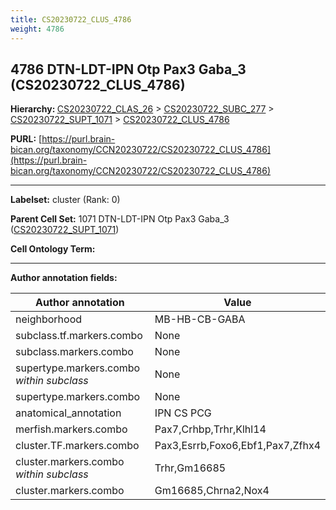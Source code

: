 ```yaml
---
title: CS20230722_CLUS_4786
weight: 4786
---
```

## 4786 DTN-LDT-IPN Otp Pax3 Gaba_3 (CS20230722_CLUS_4786)
<b>Hierarchy: </b>
[CS20230722_CLAS_26](../CS20230722_CLAS_26) >
[CS20230722_SUBC_277](../CS20230722_SUBC_277) >
[CS20230722_SUPT_1071](../CS20230722_SUPT_1071) >
[CS20230722_CLUS_4786](../CS20230722_CLUS_4786)

**PURL:** [https://purl.brain-bican.org/taxonomy/CCN20230722/CS20230722_CLUS_4786](https://purl.brain-bican.org/taxonomy/CCN20230722/CS20230722_CLUS_4786)

---


**Labelset:** cluster (Rank: 0)

**Parent Cell Set:** 1071 DTN-LDT-IPN Otp Pax3 Gaba_3 ([CS20230722_SUPT_1071](../CS20230722_SUPT_1071))



**Cell Ontology Term:** 

[MARKER GENES.]: #


---

[TRANSFERRED ANNOTATIONS.]: #


[AUTHOR ANNOTATION FIELDS.]: #


**Author annotation fields:**

| Author annotation | Value |
|-------------------|-------|
|neighborhood|MB-HB-CB-GABA|
|subclass.tf.markers.combo|None|
|subclass.markers.combo|None|
|supertype.markers.combo _within subclass_|None|
|supertype.markers.combo|None|
|anatomical_annotation|IPN CS PCG|
|merfish.markers.combo|Pax7,Crhbp,Trhr,Klhl14|
|cluster.TF.markers.combo|Pax3,Esrrb,Foxo6,Ebf1,Pax7,Zfhx4|
|cluster.markers.combo _within subclass_|Trhr,Gm16685|
|cluster.markers.combo|Gm16685,Chrna2,Nox4|
